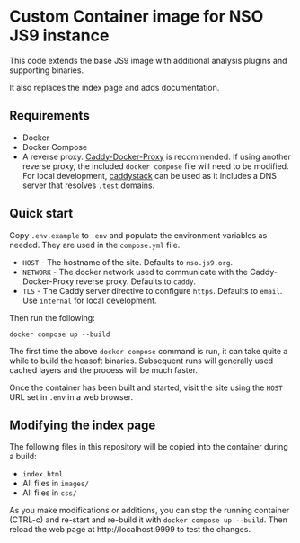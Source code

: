 # Custom Container image for NSO JS9 instance

This code extends the base JS9 image with additional analysis plugins and supporting binaries.

It also replaces the index page and adds documentation.

## Requirements

- Docker
- Docker Compose
- A reverse proxy. [Caddy-Docker-Proxy](https://github.com/lucaslorentz/caddy-docker-proxy) is recommended. If using another reverse proxy, the included `docker compose` file will need to be modified. For local development, [caddystack](https://github.com/freethoughtdesign/caddystack) can be used as it includes a DNS server that resolves `.test` domains.

## Quick start

Copy `.env.example` to `.env` and populate the environment variables as needed. They are used in the `compose.yml` file.

- `HOST` - The hostname of the site. Defaults to `nso.js9.org`.
- `NETWORK` - The docker network used to communicate with the Caddy-Docker-Proxy reverse proxy. Defaults to `caddy`.
- `TLS` - The Caddy server directive to configure `https`. Defaults to `email`. Use `internal` for local development.

Then run the following:

```
docker compose up --build
```

The first time the above `docker compose` command is run, it can take quite a while to build the heasoft binaries. Subsequent runs will generally used cached layers and the process will be much faster.

Once the container has been built and started, visit the site using the `HOST` URL set in `.env` in a web browser.

## Modifying the index page

The following files in this repository will be copied into the container during a build:

- `index.html`
- All files in `images/`
- All files in `css/`

As you make modifications or additions, you can stop the running container (CTRL-c) and re-start and re-build it with `docker compose up --build`. Then reload the web page at http://localhost:9999 to test the changes.
